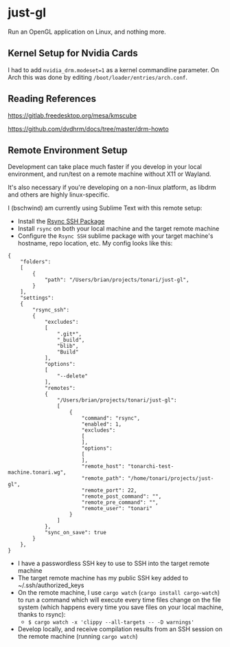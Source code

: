 # just-gl

Run an OpenGL application on Linux, and nothing more.

## Kernel Setup for Nvidia Cards

I had to add `nvidia_drm.modeset=1` as a kernel commandline parameter. On Arch this was done by editing `/boot/loader/entries/arch.conf`.

## Reading References

https://gitlab.freedesktop.org/mesa/kmscube

https://github.com/dvdhrm/docs/tree/master/drm-howto

## Remote Environment Setup

Development can take place much faster if you develop in your local environment, and run/test on a remote machine without X11 or Wayland.

It's also necessary if you're developing on a non-linux platform, as libdrm and others are highly linux-specific.

I (bschwind) am currently using Sublime Text with this remote setup:

* Install the [Rsync SSH Package](https://packagecontrol.io/packages/Rsync%20SSH)
* Install `rsync` on both your local machine and the target remote machine
* Configure the `Rsync SSH` sublime package with your target machine's hostname, repo location, etc. My config looks like this:

```
{
	"folders":
	[
		{
			"path": "/Users/brian/projects/tonari/just-gl",
		}
	],
	"settings":
	{
		"rsync_ssh":
		{
			"excludes":
			[
				".git*",
				"_build",
				"blib",
				"Build"
			],
			"options":
			[
				"--delete"
			],
			"remotes":
			{
				"/Users/brian/projects/tonari/just-gl":
				[
					{
						"command": "rsync",
						"enabled": 1,
						"excludes":
						[
						],
						"options":
						[
						],
						"remote_host": "tonarchi-test-machine.tonari.wg",
						"remote_path": "/home/tonari/projects/just-gl",
						"remote_port": 22,
						"remote_post_command": "",
						"remote_pre_command": "",
						"remote_user": "tonari"
					}
				]
			},
			"sync_on_save": true
		}
	},
}

```

* I have a passwordless SSH key to use to SSH into the target remote machine
* The target remote machine has my public SSH key added to ~/.ssh/authorized_keys
* On the remote machine, I use `cargo watch` (`cargo install cargo-watch`) to run a command which will execute every time files change on the file system (which happens every time you save files on your local machine, thanks to rsync):
  * `$ cargo watch -x 'clippy --all-targets -- -D warnings'`
* Develop locally, and receive compilation results from an SSH session on the remote machine (running `cargo watch`)
